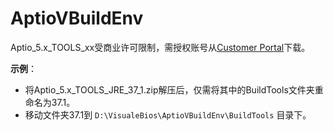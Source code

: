 # AptioVBuildEnv

Aptio_5.x_TOOLS_xx受商业许可限制，需授权账号从[Customer Portal](https://cp.ami.com)下载。

**示例**：
- 将Aptio_5.x_TOOLS_JRE_37_1.zip解压后，仅需将其中的BuildTools文件夹重命名为37.1。
- 移动文件夹37.1到 `D:\VisualeBios\AptioVBuildEnv\BuildTools` 目录下。